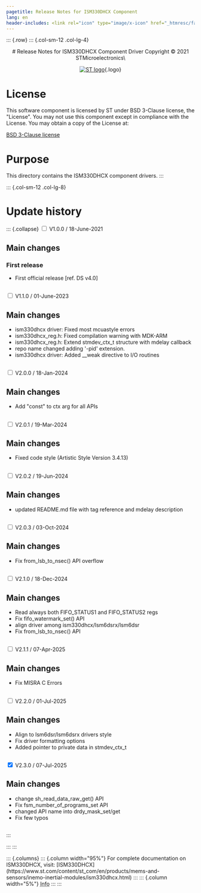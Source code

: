 ```yaml
---
pagetitle: Release Notes for ISM330DHCX Component
lang: en
header-includes: <link rel="icon" type="image/x-icon" href="_htmresc/favicon.png" />
---
```


::: {.row}
::: {.col-sm-12 .col-lg-4}

<center>
# Release Notes for ISM330DHCX Component Driver
Copyright &copy; 2021 STMicroelectronics\

[![ST logo](_htmresc/st_logo_2020.png)](https://www.st.com){.logo}
</center>

# License

This software component is licensed by ST under BSD 3-Clause license, the "License".
You may not use this component except in compliance with the License. You may obtain a copy of the License at:

[BSD 3-Clause license](https://opensource.org/licenses/BSD-3-Clause)

# Purpose

This directory contains the ISM330DHCX component drivers.
:::

::: {.col-sm-12 .col-lg-8}
# Update history

::: {.collapse}
<input type="checkbox" id="collapse-section1" aria-hidden="true">
<label for="collapse-section1" aria-hidden="true">V1.0.0 / 18-June-2021</label>
<div>

## Main changes

### First release

- First official release [ref. DS v4.0]

##

</div>

<input type="checkbox" id="collapse-section2" aria-hidden="true">
<label for="collapse-section2" aria-hidden="true">V1.1.0 / 01-June-2023</label>
<div>

## Main changes

- ism330dhcx driver: Fixed most mcuastyle errors
- ism330dhcx_reg.h: Fixed compilation warning with MDK-ARM
- ism330dhcx_reg.h: Extend stmdev_ctx_t structure with mdelay callback
- repo name changed adding '-pid' extension.
- ism330dhcx driver: Added __weak directive to I/O routines

##

</div>

<input type="checkbox" id="collapse-section3" aria-hidden="true">
<label for="collapse-section3" aria-hidden="true">V2.0.0 / 18-Jan-2024</label>
<div>

## Main changes

- Add "const" to ctx arg for all APIs

##

</div>

<input type="checkbox" id="collapse-section4" aria-hidden="true">
<label for="collapse-section4" aria-hidden="true">V2.0.1 / 19-Mar-2024</label>
<div>

## Main changes

- Fixed code style (Artistic Style Version 3.4.13)

##

</div>

<input type="checkbox" id="collapse-section5" aria-hidden="true">
<label for="collapse-section5" aria-hidden="true">V2.0.2 / 19-Jun-2024</label>
<div>

## Main changes

- updated README.md file with tag reference and mdelay description

##

</div>

<input type="checkbox" id="collapse-section6" aria-hidden="true">
<label for="collapse-section6" aria-hidden="true">V2.0.3 / 03-Oct-2024</label>
<div>

## Main changes

- Fix from_lsb_to_nsec() API overflow

##

</div>

<input type="checkbox" id="collapse-section7" aria-hidden="true">
<label for="collapse-section7" aria-hidden="true">V2.1.0 / 18-Dec-2024</label>
<div>

## Main changes

- Read always both FIFO_STATUS1 and FIFO_STATUS2 regs
- Fix fifo_watermark_set() API
- align driver among ism330dhcx/lsm6dsrx/lsm6dsr
- Fix from_lsb_to_nsec() API

##

</div>

<input type="checkbox" id="collapse-section8" aria-hidden="true">
<label for="collapse-section8" aria-hidden="true">V2.1.1 / 07-Apr-2025</label>
<div>

## Main changes

- Fix MISRA C Errors

##

</div>

<input type="checkbox" id="collapse-section9" aria-hidden="true">
<label for="collapse-section9" aria-hidden="true">V2.2.0 / 01-Jul-2025</label>
<div>

## Main changes

- Align to lsm6dsr/lsm6dsrx drivers style
- Fix driver formatting options
- Added pointer to private data in stmdev_ctx_t

##

</div>

<input type="checkbox" id="collapse-section10" checked aria-hidden="true">
<label for="collapse-section10" aria-hidden="true">V2.3.0 / 07-Jul-2025</label>
<div>

## Main changes

- change sh_read_data_raw_get() API
- Fix fsm_number_of_programs_set API
- changed API name into drdy_mask_set/get
- Fix few typos

##

</div>
:::



:::
:::

<footer class="sticky">
::: {.columns}
::: {.column width="95%"}
For complete documentation on ISM330DHCX,
visit:
[ISM330DHCX](https://www.st.com/content/st_com/en/products/mems-and-sensors/inemo-inertial-modules/ism330dhcx.html)
:::
::: {.column width="5%"}
<abbr title="Based on template cx566953 version 2.0">Info</abbr>
:::
:::
</footer>
